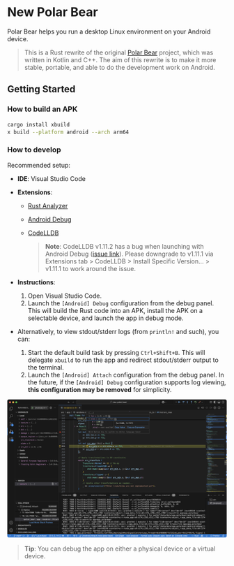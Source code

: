# New Polar Bear

Polar Bear helps you run a desktop Linux environment on your Android device.

> This is a Rust rewrite of the original [Polar Bear](https://github.com/polar-bear-app/polar-bear-app) project, which was written in Kotlin and C++. The aim of this rewrite is to make it more stable, portable, and able to do the development work on Android.

## Getting Started

### How to build an APK

```bash
cargo install xbuild
x build --platform android --arch arm64
```

### How to develop

Recommended setup:

- **IDE**: Visual Studio Code

- **Extensions**:
    - [Rust Analyzer](https://marketplace.visualstudio.com/items?itemName=rust-lang.rust-analyzer)
    - [Android Debug](https://marketplace.visualstudio.com/items?itemName=nisargjhaveri.android-debug)
    - [CodeLLDB](https://marketplace.visualstudio.com/items?itemName=vadimcn.vscode-lldb)

        > **Note**: CodeLLDB v1.11.2 has a bug when launching with Android Debug ([issue link](https://github.com/vadimcn/codelldb/issues/1220)). Please downgrade to v1.11.1 via Extensions tab > CodeLLDB > Install Specific Version... > v1.11.1 to work around the issue.

- **Instructions**: 
    1. Open Visual Studio Code.
    2. Launch the `[Android] Debug` configuration from the debug panel. This will build the Rust code into an APK, install the APK on a selectable device, and launch the app in debug mode.

- Alternatively, to view stdout/stderr logs (from `println!` and such), you can:
    1. Start the default build task by pressing `Ctrl+Shift+B`. This will delegate `xbuild` to run the app and redirect stdout/stderr output to the terminal.
    2. Launch the `[Android] Attach` configuration from the debug panel.  In the future, if the `[Android] Debug` configuration supports log viewing, **this configuration may be removed** for simplicity.

![Debugging Capability](./assets/docs/debugging-capability.png)

> **Tip**: You can debug the app on either a physical device or a virtual device.